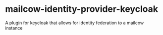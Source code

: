 # mailcow-identity-provider-keycloak
A plugin for keycloak that allows for identity federation to a mailcow instance
